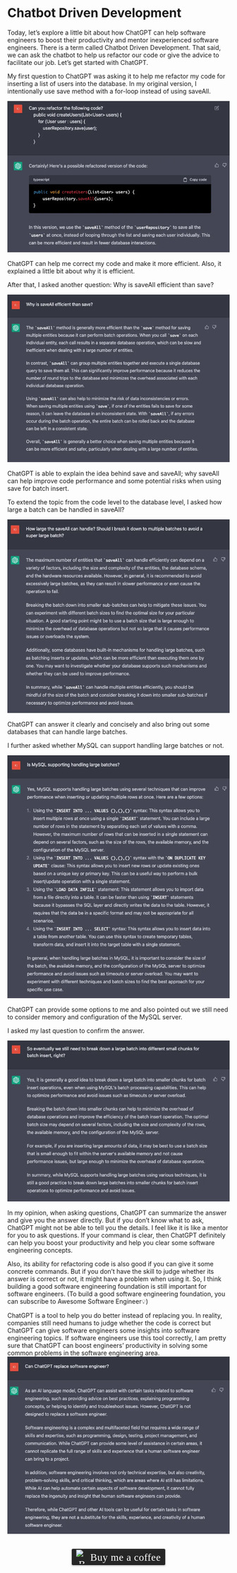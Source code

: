 # Chatbot Driven Development

Today, let’s explore a little bit about how ChatGPT can help software engineers to boost their productivity and mentor inexperienced software engineers. There is a term called Chatbot Driven Development. That said, we can ask the chatbot to help us refactor our code or give the advice to facilitate our job. Let’s get started with ChatGPT.

My first question to ChatGPT was asking it to help me refactor my code for inserting a list of users into the database. In my original version, I intentionally use save method with a for-loop instead of using saveAll.

![](../assets/resources/general/chatbot-1.png)

ChatGPT can help me correct my code and make it more efficient. Also, it explained a little bit about why it is efficient.

After that, I asked another question: Why is saveAll efficient than save?

![](../assets/resources/general/chatbot-2.png)

ChatGPT is able to explain the idea behind save and saveAll; why saveAll can help improve code performance and some potential risks when using save for batch insert.

To extend the topic from the code level to the database level, I asked how large a batch can be handled in saveAll?

![](../assets/resources/general/chatbot-3.png)

ChatGPT can answer it clearly and concisely and also bring out some databases that can handle large batches.

I further asked whether MySQL can support handling large batches or not.

![](../assets/resources/general/chatbot-4.png)

ChatGPT can provide some options to me and also pointed out we still need to consider memory and configuration of the MySQL server.

I asked my last question to confirm the answer.

![](../assets/resources/general/chatbot-5.png)

In my opinion, when asking questions, ChatGPT can summarize the answer and give you the answer directly. But if you don’t know what to ask, ChatGPT might not be able to tell you the details. I feel like it is like a mentor for you to ask questions. If your command is clear, then ChatGPT definitely can help you boost your productivity and help you clear some software engineering concepts.

Also, its ability for refactoring code is also good if you can give it some concrete commands. But if you don’t have the skill to judge whether its answer is correct or not, it might have a problem when using it. So, I think building a good software engineering foundation is still important for software engineers. (To build a good software engineering foundation, you can subscribe to Awesome Software Engineer💡) 

ChatGPT is a tool to help you do better instead of replacing you. In reality, companies still need humans to judge whether the code is correct but ChatGPT can give software engineers some insights into software engineering topics. If software engineers use this tool correctly, I am pretty sure that ChatGPT can boost engineers’ productivity in solving some common problems in the software engineering area.
![](../assets/resources/general/chatbot-6.png)

<br>
<center>
<style>.bmc-button img{width: 27px !important;margin-bottom: 1px !important;box-shadow: none !important;border: none !important;vertical-align: middle !important;}.bmc-button{line-height: 36px !important;height:37px !important;text-decoration: none !important;display:inline-flex !important;color:#ffffff !important;background-color:#262626 !important;border-radius: 3px !important;border: 1px solid transparent !important;padding: 1px 9px !important;font-size: 23px !important;letter-spacing: 0.6px !important;box-shadow: 0px 1px 2px rgba(190, 190, 190, 0.5) !important;-webkit-box-shadow: 0px 1px 2px 2px rgba(190, 190, 190, 0.5) !important;margin: 0 auto !important;font-family:'Cookie', cursive !important;-webkit-box-sizing: border-box !important;box-sizing: border-box !important;-o-transition: 0.3s all linear !important;-webkit-transition: 0.3s all linear !important;-moz-transition: 0.3s all linear !important;-ms-transition: 0.3s all linear !important;transition: 0.3s all linear !important;}.bmc-button:hover, .bmc-button:active, .bmc-button:focus {-webkit-box-shadow: 0px 1px 2px 2px rgba(190, 190, 190, 0.5) !important;text-decoration: none !important;box-shadow: 0px 1px 2px 2px rgba(190, 190, 190, 0.5) !important;opacity: 0.85 !important;color:#ffffff !important;}</style><link href="https://fonts.googleapis.com/css?family=Cookie" rel="stylesheet"><a class="bmc-button" target="_blank" href="https://www.buymeacoffee.com/raychongtk"><img src="https://www.buymeacoffee.com/assets/img/BMC-btn-logo.svg" alt="Buy me a coffee"><span style="margin-left:5px">Buy me a coffee</span></a>
</center>